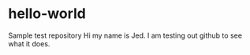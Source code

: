 # hello-world
Sample test repository
Hi my name is Jed.  I am testing out github to see what it does.
